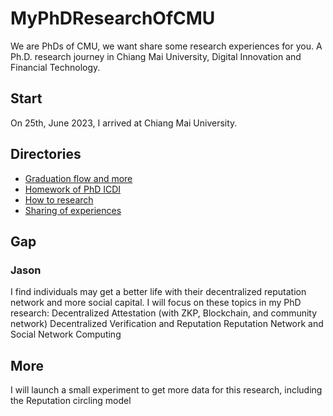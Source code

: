 # MyPhDResearchOfCMU
We are PhDs of CMU, we want share some research experiences for you.
A Ph.D. research journey in Chiang Mai University, Digital Innovation and Financial Technology.

## Start
On 25th, June 2023, I arrived at Chiang Mai University.

## Directories
+ [Graduation flow and more](./Graduation/index.md)
+ [Homework of PhD ICDI](./Homework/index.md)
+ [How to research](./Research/index.md)
+ [Sharing of experiences](./Resource/index.md)

## Gap
### Jason
I find individuals may get a better life with their decentralized reputation network and more social capital.
I will focus on these topics in my PhD research:
Decentralized Attestation (with ZKP, Blockchain, and community network)
Decentralized Verification and Reputation
Reputation Network and Social Network Computing

## More
I will launch a small experiment to get more data for this research, including the Reputation circling model




